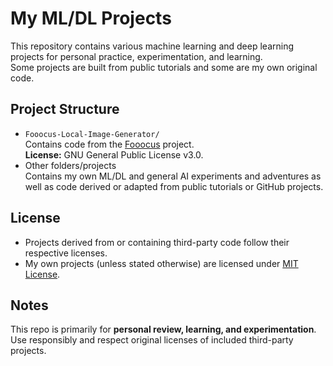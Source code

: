 # My ML/DL Projects

This repository contains various machine learning and deep learning projects for personal practice, experimentation, and learning.  
Some projects are built from public tutorials and some are my own original code.

## Project Structure

- `Fooocus-Local-Image-Generator/`  
  Contains code from the [Fooocus](https://github.com/lllyasviel/Fooocus) project.  
  **License:** GNU General Public License v3.0.
- Other folders/projects  
  Contains my own ML/DL and general AI experiments and adventures as well as code derived or adapted from public tutorials or GitHub projects.  

## License

- Projects derived from or containing third-party code follow their respective licenses.  
- My own projects (unless stated otherwise) are licensed under [MIT License](LICENSE).   

## Notes

This repo is primarily for **personal review, learning, and experimentation**.  
Use responsibly and respect original licenses of included third-party projects.
